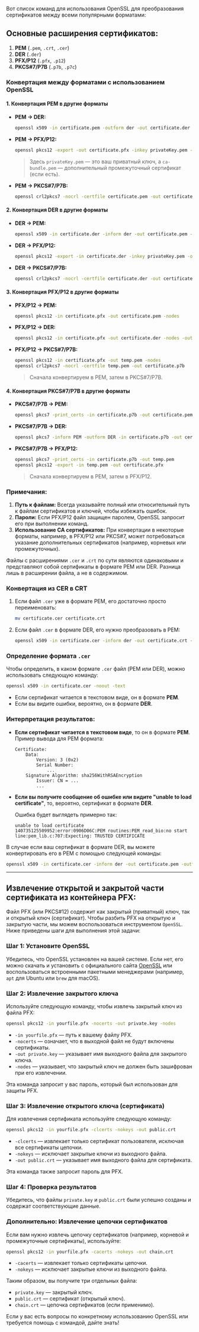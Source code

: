 Вот список команд для использования OpenSSL для преобразования сертификатов между всеми популярными форматами:

## Основные расширения сертификатов:

1. **PEM** (`.pem`, `.crt`, `.cer`)
2. **DER** (`.der`)
3. **PFX/P12** (`.pfx`, `.p12`)
4. **PKCS#7/P7B** (`.p7b`, `.p7c`)

### Конвертация между форматами с использованием OpenSSL

#### 1. Конвертация **PEM** в другие форматы

- **PEM → DER:**

  ```bash
  openssl x509 -in certificate.pem -outform der -out certificate.der
  ```

- **PEM → PFX/P12:**

  ```bash
  openssl pkcs12 -export -out certificate.pfx -inkey privateKey.pem -in certificate.pem -certfile ca-bundle.pem
  ```

  > Здесь `privateKey.pem` — это ваш приватный ключ, а `ca-bundle.pem` — дополнительный промежуточный сертификат (если есть).

- **PEM → PKCS#7/P7B:**

  ```bash
  openssl crl2pkcs7 -nocrl -certfile certificate.pem -out certificate.p7b -certfile ca-bundle.pem
  ```

#### 2. Конвертация **DER** в другие форматы

- **DER → PEM:**

  ```bash
  openssl x509 -in certificate.der -inform der -out certificate.pem -outform pem
  ```

- **DER → PFX/P12:**

  ```bash
  openssl pkcs12 -export -in certificate.der -inkey privateKey.pem -out certificate.pfx
  ```

- **DER → PKCS#7/P7B:**

  ```bash
  openssl crl2pkcs7 -nocrl -certfile certificate.der -out certificate.p7b
  ```

#### 3. Конвертация **PFX/P12** в другие форматы

- **PFX/P12 → PEM:**

  ```bash
  openssl pkcs12 -in certificate.pfx -out certificate.pem -nodes
  ```

- **PFX/P12 → DER:**

  ```bash
  openssl pkcs12 -in certificate.pfx -out certificate.der -nodes -outform DER
  ```

- **PFX/P12 → PKCS#7/P7B:**

  ```bash
  openssl pkcs12 -in certificate.pfx -out temp.pem -nodes
  openssl crl2pkcs7 -nocrl -certfile temp.pem -out certificate.p7b
  ```

  > Сначала конвертируем в PEM, затем в PKCS#7/P7B.

#### 4. Конвертация **PKCS#7/P7B** в другие форматы

- **PKCS#7/P7B → PEM:**

  ```bash
  openssl pkcs7 -print_certs -in certificate.p7b -out certificate.pem
  ```

- **PKCS#7/P7B → DER:**

  ```bash
  openssl pkcs7 -inform PEM -outform DER -in certificate.p7b -out certificate.der
  ```

- **PKCS#7/P7B → PFX/P12:**

  ```bash
  openssl pkcs7 -print_certs -in certificate.p7b -out temp.pem
  openssl pkcs12 -export -in temp.pem -out certificate.pfx
  ```

  > Сначала конвертируем в PEM, затем в PFX/P12.

### Примечания:

1. **Путь к файлам:** Всегда указывайте полный или относительный путь к файлам сертификатов и ключей, чтобы избежать ошибок.
2. **Пароли:** Если PFX/P12 файл защищен паролем, OpenSSL запросит его при выполнении команд.
3. **Использование CA сертификатов:** При конвертации в некоторые форматы, например, в PFX/P12 или PKCS#7, может потребоваться указание дополнительных сертификатов (например, корневых или промежуточных).

Файлы с расширениями `.cer` и `.crt` по сути являются одинаковыми и представляют собой сертификаты в формате PEM или DER. Разница лишь в расширении файла, а не в содержимом. 

### Конвертация из **CER** в **CRT**

1. Если файл `.cer` уже в формате PEM, его достаточно просто переименовать:

    ```bash
    mv certificate.cer certificate.crt
    ```

2. Если файл `.cer` в формате DER, его нужно преобразовать в PEM:

    ```bash
    openssl x509 -in certificate.cer -inform der -out certificate.crt -outform pem
    ```

### Определение формата `.cer`

Чтобы определить, в каком формате `.cer` файл (PEM или DER), можно использовать следующую команду:

```bash
openssl x509 -in certificate.cer -noout -text
```

- Если сертификат читается в текстовом виде, он в формате **PEM**.
- Если вы видите ошибки, вероятно, он в формате **DER**.

### Интерпретация результатов:

- **Если сертификат читается в текстовом виде**, то он в формате **PEM**.  
  Пример вывода для PEM формата:

  ```
  Certificate:
      Data:
          Version: 3 (0x2)
          Serial Number:
              ...
      Signature Algorithm: sha256WithRSAEncryption
          Issuer: CN = ...
          ...
  ```

- **Если вы получите сообщение об ошибке или видите "unable to load certificate"**, то, вероятно, сертификат в формате **DER**.  

  Ошибка будет выглядеть примерно так:

  ```
  unable to load certificate
  140735125509952:error:0906D06C:PEM routines:PEM_read_bio:no start line:pem_lib.c:707:Expecting: TRUSTED CERTIFICATE
  ```

В случае если ваш сертификат в формате DER, вы можете конвертировать его в PEM с помощью следующей команды:

```bash
openssl x509 -in certificate.cer -inform der -out certificate.pem -outform pem
```

---


## Извлечение открытой и закрытой части сертификата из контейнера PFX:

Файл PFX (или PKCS#12) содержит как закрытый (приватный) ключ, так и открытый ключ (сертификат). Чтобы разбить PFX на открытую и закрытую части, мы можем воспользоваться инструментом `OpenSSL`. Ниже приведены шаги для выполнения этой задачи:

### Шаг 1: Установите OpenSSL

Убедитесь, что OpenSSL установлен на вашей системе. Если нет, его можно скачать и установить с официального сайта [OpenSSL](https://www.openssl.org) или воспользоваться встроенными пакетными менеджерами (например, `apt` для Ubuntu или `brew` для macOS).

### Шаг 2: Извлечение закрытого ключа

Используйте следующую команду, чтобы извлечь закрытый ключ из файла PFX:

```sh
openssl pkcs12 -in yourfile.pfx -nocerts -out private.key -nodes
```

- `-in yourfile.pfx` — путь к вашему файлу PFX.
- `-nocerts` — означает, что в выходной файл не будут включены сертификаты.
- `-out private.key` — указывает имя выходного файла для закрытого ключа.
- `-nodes` — указывает, что закрытый ключ не должен быть зашифрован при его извлечении.

Эта команда запросит у вас пароль, который был использован для защиты PFX.

### Шаг 3: Извлечение открытого ключа (сертификата)

Для извлечения сертификата используйте следующую команду:

```sh
openssl pkcs12 -in yourfile.pfx -clcerts -nokeys -out public.crt
```

- `-clcerts` — извлекает только сертификат пользователя, исключая все сертификаты цепочки.
- `-nokeys` — исключает закрытые ключи из выходного файла.
- `-out public.crt` — указывает имя выходного файла для сертификата.

Эта команда также запросит пароль для PFX.

### Шаг 4: Проверка результатов

Убедитесь, что файлы `private.key` и `public.crt` были успешно созданы и содержат соответствующие данные.

### Дополнительно: Извлечение цепочки сертификатов

Если вам нужно извлечь цепочку сертификатов (например, корневой и промежуточные сертификаты), используйте:

```sh
openssl pkcs12 -in yourfile.pfx -cacerts -nokeys -out chain.crt
```

- `-cacerts` — извлекает только сертификаты цепочки.
- `-nokeys` — исключает закрытые ключи из выходного файла.

Таким образом, вы получите три отдельных файла:
- `private.key` — закрытый ключ.
- `public.crt` — сертификат (открытый ключ).
- `chain.crt` — цепочка сертификатов (если применимо).

Если у вас есть вопросы по конкретному использованию OpenSSL или требуется помощь с командой, дайте знать!
